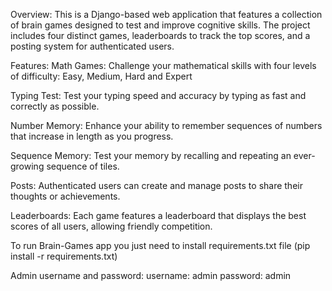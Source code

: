 Overview:
This is a Django-based web application that features a collection of brain games designed to test and improve cognitive skills. The project includes four distinct games, leaderboards to track the top scores, and a posting system for authenticated users.

Features:
Math Games: Challenge your mathematical skills with four levels of difficulty: Easy, Medium, Hard and Expert

Typing Test: Test your typing speed and accuracy by typing as fast and correctly as possible.

Number Memory: Enhance your ability to remember sequences of numbers that increase in length as you progress.

Sequence Memory: Test your memory by recalling and repeating an ever-growing sequence of tiles.

Posts: Authenticated users can create and manage posts to share their thoughts or achievements.

Leaderboards: Each game features a leaderboard that displays the best scores of all users, allowing friendly competition.

To run Brain-Games app you just need to install requirements.txt file (pip install -r requirements.txt)

Admin username and password:
username: admin
password: admin
